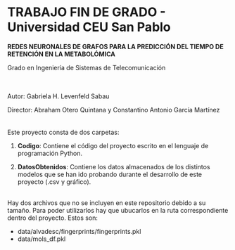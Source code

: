 # TRABAJO FIN DE GRADO - Universidad CEU San Pablo
**REDES NEURONALES DE GRAFOS PARA LA PREDICCIÓN DEL TIEMPO DE RETENCIÓN EN LA METABOLÓMICA**

Grado en Ingeniería de Sistemas de Telecomunicación

<br><br>
Autor: Gabriela H. Levenfeld Sabau

Director: Abraham Otero Quintana y Constantino Antonio García Martínez          
<br><br>
Este proyecto consta de dos carpetas:

  1. **Codigo**: Contiene el código del proyecto escrito en el lenguaje de programación Python.

  2. **DatosObtenidos**: Contiene los datos almacenados de los distintos modelos que se han ido probando durante el desarrollo de este proyecto (.csv y gráfico).
<br>
Hay dos archivos que no se incluyen en este repositorio debido a su tamaño. Para poder utilizarlos hay que ubucarlos en la ruta correspondiente dentro del proyecto. Estos son:

- data/alvadesc/fingerprints/fingerprints.pkl
- data/mols_df.pkl
